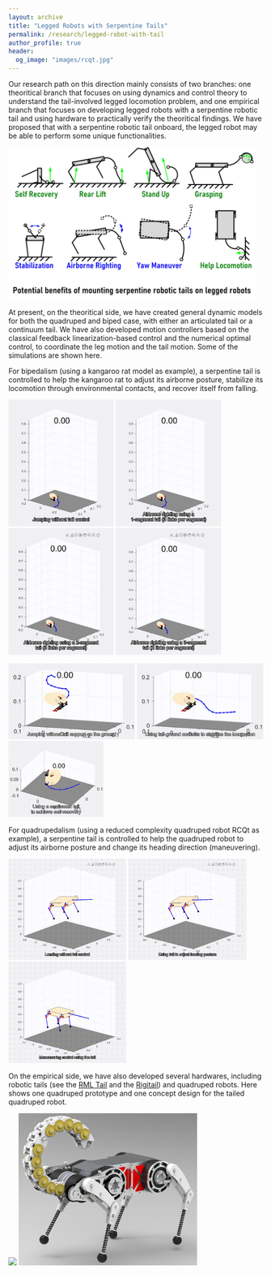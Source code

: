 ```yaml
---
layout: archive
title: "Legged Robots with Serpentine Tails"
permalink: /research/legged-robot-with-tail
author_profile: true
header:
  og_image: "images/rcqt.jpg"
---
```


Our research path on this direction mainly consists of two branches: one theoritical branch that focuses on using dynamics and control theory to understand the tail-involved legged locomotion problem, and one empirical branch that focuses on developing legged robots with a serpentine robotic tail and using hardware to practically verify the theoritical findings. We have proposed that with a serpentine robotic tail onboard, the legged robot may be able to perform some unique functionalities.

<img style="height:300px;" src="/images/bioinspiration.jpg"/>

At present, on the theoritical side, we have created general dynamic models for both the quadruped and biped case, with either an articulated tail or a continuum tail. We have also developed motion controllers based on the classical feedback linearization-based control and the numerical optimal control, to coordinate the leg motion and the tail motion. Some of the simulations are shown here.

For bipedalism (using a kangaroo rat model as example), a serpentine tail is controlled to help the kangaroo rat to adjust its airborne posture, stabilize its locomotion through environmental contacts, and recover itself from falling.

<p float="left">
  <img style="height:250px;" src="/images/kr-at-ar-sim.gif"/>
  <img style="height:250px;" src="/images/kr-at-ar-optSim.gif"/>
  <img style="height:250px;" src="/images/kr-at-ar-2s-opt.gif"/>
  <img style="height:250px;" src="/images/kr-at-ar-3s-opt.gif"/>
</p>

<p float="left">
  <img style="height:150px;" src="/images/kr-at-jp-nt.gif"/>
  <img style="height:150px;" src="/images/kr-at-jp-wt.gif"/>
  <img style="height:150px;" src="/images/kr-ct-sr.gif"/>
</p>

For quadrupedalism (using a reduced complexity quadruped robot RCQt as example), a serpentine tail is controlled to help the quadruped robot to adjust its airborne posture and change its heading direction (maneuvering).

<p float="left">
  <img style="height:200px;" src="/images/rcq-ar-nt.gif"/>
  <img style="height:200px;" src="/images/rcq-ar-wt.gif"/>
  <img style="height:200px;" src="/images/rcq-mn.gif"/>
</p>

On the empirical side, we have also developed several hardwares, including robotic tails (see the [RML Tail](/research/rmltail) and the [Rigitail](/research/rigitail)) and quadruped robots. Here shows one quadruped prototype and one concept design for the tailed quadruped robot.

<p float="left">
  <img style="height:300px;" src="/images/rcq-slomo.gif"/>
  <img style="height:300px;" src="/images/rcqt.jpg"/>
</p>
